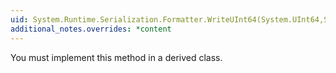 ```yaml
---
uid: System.Runtime.Serialization.Formatter.WriteUInt64(System.UInt64,System.String)
additional_notes.overrides: *content
---
```


<p>You must implement this method in a derived class.</p>


